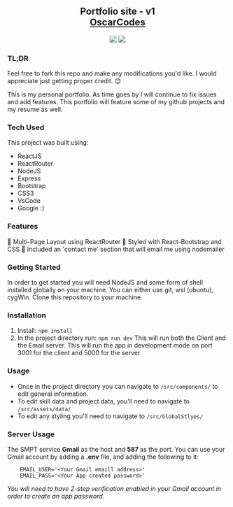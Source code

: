 <h2 align='center'> Portfolio site - v1<br/>
 <a href="oscarcodes.dev" target="_blank">OscarCodes</a>
 </h2>

<div align='center'>
<img src="https://img.shields.io/badge/Made with-♥-RED?style=plastic&color=red"/>
<img src="https://img.shields.io/badge/Built with-React-Blue?style=plastic&style=for-the-badge&color=61DAFB">

</div>

### TL;DR
Feel free to fork this repo and make any modifications you'd like. I would appreciate just getting proper credit. 😊 

This is my personal portfolio. As time goes by I will continue to fix issues and add features. This portfolio will feature some of my github projects and my resume as well.

### Tech Used
This project was built using:
- ReactJS
- ReactRouter
- NodeJS
- Express
- Bootstrap
- CSS3
- VsCode
- Google :) 

### Features
📖 Multi-Page Layout using ReactRouter
🎨 Styled with React-Bootstrap and CSS
📧 Included an 'contact me' section that will email me using nodemailer

### Getting Started
In order to get started you will need NodeJS and some form of shell installed globally on your machine. You can either use git, wsl (ubuntu), cygWin. Clone this repository to your machine.

### Installation 
1. Install: `npm install`
2. In the project directory run: `npm run dev` This will run both the Client and the Email server.
This will run the app in development mode on port 3001 for the client and 5000 for the server.

### Usage
- Once in the project directory you can navigate to `/src/components/` to edit general information.
- To edit skill data and project data, you'll need to navigate to `/src/assets/data/`
- To edit any styling you'll need to navigate to `/src/GlobalStlyes/`

### Server Usage
The SMPT service **Gmail** as the host and **587** as the port. You can use your Gmail account by adding a **.env** file, and adding the following to it:
```
    EMAIL_USER='<Your Gmail emaill address>'
    EMAIL_PASS='<Your App created password>'
```
*You will need to have 2-step verification enabled in your Gmail account in order to create an app password.*

